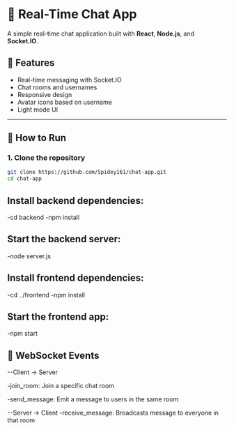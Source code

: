 # 💬 Real-Time Chat App

A simple real-time chat application built with **React**, **Node.js**, and **Socket.IO**.

## 🚀 Features

- Real-time messaging with Socket.IO
- Chat rooms and usernames
- Responsive design
- Avatar icons based on username
- Light mode UI

---

## 📁 How to Run

### 1. Clone the repository

```bash
git clone https://github.com/Spidey161/chat-app.git
cd chat-app
```
## Install backend dependencies:

-cd backend
-npm install

##  Start the backend server:

-node server.js

## Install frontend dependencies:

-cd ../frontend
-npm install

## Start the frontend app:

-npm start


## 📡 WebSocket Events

--Client → Server

-join_room: Join a specific chat room

-send_message: Emit a message to users in the same room

--Server → Client
-receive_message: Broadcasts message to everyone in that room





